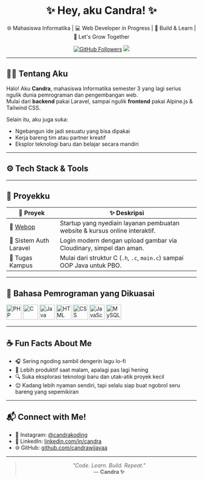 <h1 align="center">✨ Hey, aku Candra! ✨</h1>

<p align="center">
  🌐 Mahasiswa Informatika | 💻 Web Developer in Progress | 🎯 Build & Learn | 🚀 Let's Grow Together  
</p>

<p align="center">
  <a href="https://github.com/candrawijayaa"><img src="https://img.shields.io/github/followers/candrawijayaa?label=Follow&style=social" alt="GitHub Followers"></a>
  <a href="mailto:candrawijayaa@email.com"><img src="https://img.shields.io/badge/email-candrawijayaa%40email.com-blue?style=flat&logo=gmail"></a>
</p>

---

## 🧑‍💻 Tentang Aku

Halo! Aku **Candra**, mahasiswa Informatika semester 3 yang lagi serius ngulik dunia pemrograman dan pengembangan web.  
Mulai dari **backend** pakai Laravel, sampai ngulik **frontend** pakai Alpine.js & Tailwind CSS.  

Selain itu, aku juga suka:
- Ngebangun ide jadi sesuatu yang bisa dipakai
- Kerja bareng tim atau partner kreatif
- Eksplor teknologi baru dan belajar secara mandiri

---

## ⚙️ Tech Stack & Tools


---


## 🌟 Proyekku

| 🚀 Proyek              | ✨ Deskripsi                                                                 |
|------------------------|------------------------------------------------------------------------------|
| 🔗 [Webop](https://webop.site)        | Startup yang nyediain layanan pembuatan website & kursus online interaktif. |
| 🔐 Sistem Auth Laravel  | Login modern dengan upload gambar via Cloudinary, simpel dan aman.          |
| 🧩 Tugas Kampus         | Mulai dari struktur C (`.h`, `.c`, `main.c`) sampai OOP Java untuk PBO.     |

---

## 🧠 Bahasa Pemrograman yang Dikuasai

<p align="left">
  <img src="https://cdn.jsdelivr.net/gh/devicons/devicon/icons/php/php-original.svg" alt="PHP" width="40" height="40"/>
  <img src="https://cdn.jsdelivr.net/gh/devicons/devicon/icons/c/c-original.svg" alt="C" width="40" height="40"/>
  <img src="https://cdn.jsdelivr.net/gh/devicons/devicon/icons/java/java-original.svg" alt="Java" width="40" height="40"/>
  <img src="https://cdn.jsdelivr.net/gh/devicons/devicon/icons/html5/html5-original.svg" alt="HTML" width="40" height="40"/>
  <img src="https://cdn.jsdelivr.net/gh/devicons/devicon/icons/css3/css3-original.svg" alt="CSS" width="40" height="40"/>
  <img src="https://cdn.jsdelivr.net/gh/devicons/devicon/icons/javascript/javascript-original.svg" alt="JavaScript" width="40" height="40"/>
  <img src="https://cdn.jsdelivr.net/gh/devicons/devicon/icons/mysql/mysql-original.svg" alt="MySQL" width="40" height="40"/>
</p>


---

## ☕ Fun Facts About Me

- 🎧 Sering ngoding sambil dengerin lagu lo-fi
- 🌙 Lebih produktif saat malam, apalagi pas lagi hening
- 🔍 Suka eksplorasi teknologi baru dan utak-atik proyek kecil
- 😌 Kadang lebih nyaman sendiri, tapi selalu siap buat ngobrol seru bareng yang sepemikiran

---

## 📬 Connect with Me!

- 📸 Instagram: [@candrakoding](https://instagram.com/candrakoding)
- 💼 LinkedIn: [linkedin.com/in/candra](https://linkedin.com/in/candra)
- 🌐 GitHub: [github.com/candrawijayaa](https://github.com/candrawijayaa)

---

<blockquote align="center">
  <i>"Code. Learn. Build. Repeat."</i><br/>
  — <b>Candra ✨</b>
</blockquote>
